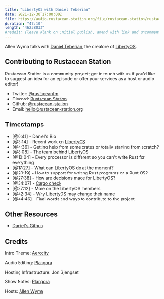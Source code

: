 ```yaml
---
title: "LibertyOS with Daniel Teberian"
date: 2021-12-30T17:00:00Z
file: https://audio.rustacean-station.org/file/rustacean-station/rustacean-station-e052-daniel-teberian.mp3
duration: "47:10"
length: "46238033"
#reddit: (leave blank on initial publish, amend with link and uncomment this line after Reddit thread has been posted)
---
```

Allen Wyma talks with [Daniel Teberian](https://twitter.com/zippydpt), the creatore of [LibertyOS](https://github.com/LibertyOS-Development/kernel).


## Contributing to Rustacean Station

Rustacean Station is a community project; get in touch with us if you'd like to suggest an idea for an episode or offer your services as a host or audio editor!

- Twitter: [@rustaceanfm](https://twitter.com/rustaceanfm)
- Discord: [Rustacean Station](https://discord.gg/cHc3Gyc)
- Github: [@rustacean-station](https://github.com/rustacean-station/)
- Email: [hello@rustacean-station.org](mailto:hello@rustacean-station.org)

## Timestamps 

- [@0:41] -	Daniel's Bio
- [@3:14] -	Recent work on [LibertyOS](https://github.com/LibertyOS-Development)
- [@4:36] -	Getting help from some crates or totally starting from scratch?
- [@8:08] -	The team behind LibertyOS
- [@10:04] - Every processor is different so you can't write Rust for everything
- [@17:27] - What can LibertyOS do at the moment?
- [@20:19] - How to support for writing Rust programs on a Rust OS?
- [@27:38] - How are decisions made for LibertyOS?
- [@34:07] - [Cargo check](https://doc.rust-lang.org/cargo/commands/cargo-check.html)
- [@37:12] - More on the LibertyOS members
- [@42:34] - Why LibertyOS may change their name	
- [@44:46] - Final words and ways to contribute to the project

## Other Resources
- [Daniel's Github](https://github.com/danielteberian)

## Credits
Intro Theme: [Aerocity](https://twitter.com/AerocityMusic)

Audio Editing: [Plangora](https://twitter.com/plangora)

Hosting Infrastructure: [Jon Gjengset](https://twitter.com/jonhoo/)

Show Notes: [Plangora](https://twitter.com/plangora)

Hosts: [Allen Wyma](https://twitter.com/allenwyma)